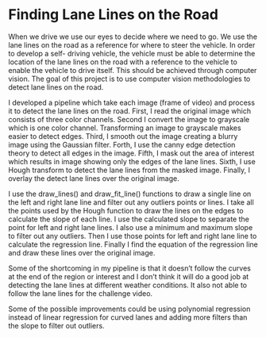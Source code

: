 # **Finding Lane Lines on the Road** 

When we drive we use our eyes to decide where we need to go. We use the lane lines on the road as a reference for where to steer the vehicle. In order to develop a self- driving vehicle, the vehicle must be able to determine the location of the lane lines on the road with a reference to the vehicle to enable the vehicle to drive itself.  This should be achieved through computer vision. The goal of this project is to use computer vision methodologies to detect lane lines on the road. 

I developed a pipeline which take each image (frame of video) and process it to detect the lane lines on the road. First, I read the original image which consists of three color channels. Second I convert the image to grayscale which is one color channel. Transforming an image to grayscale makes easier to detect edges. Third, I smooth out the image creating a blurry image using the Gaussian filter. Forth, I use the canny edge detection theory to detect all edges in the image. Fifth, I mask out the area of interest which results in image showing only the edges of the lane lines. Sixth, I use Hough transform to detect the lane lines from the masked image. Finally, I overlay the detect lane lines over the original image.

I use the draw_lines() and draw_fit_line() functions to draw a single line on the left and right lane line and filter out any outliers points or lines. I take all the points used by the Hough function to draw the lines on the edges to calculate the slope of each line. I use the calculated slope to separate the point for left and right lane lines. I also use a minimum and maximum slope to filter out any outliers. Then I use those points for left and right lane line to calculate the regression line. Finally I find the equation of the regression line and draw these lines over the original image.

Some of the shortcoming in my pipeline is that it doesn’t follow the curves at the end of the region or interest and I don’t think it will do a good job at detecting the lane lines at different weather conditions. It also not able to follow the lane lines for the challenge video.

Some of the possible improvements could be using polynomial regression instead of linear regression for curved lanes and adding more filters than the slope to filter out outliers.
